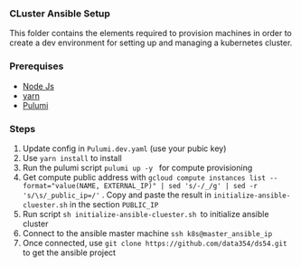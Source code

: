 ### CLuster Ansible Setup

This folder contains the elements required to provision machines in order to create a dev environment for setting up and managing a kubernetes cluster.

### Prerequises

- [Node Js](https://nodejs.org/fr/download/)
- [yarn](https://classic.yarnpkg.com/lang/en/docs/install/#debian-stable)
- [Pulumi](https://www.pulumi.com/docs/get-started/install/)

### Steps

1. Update config in `Pulumi.dev.yaml` (use your pubic key)
2. Use `yarn install` to install
3. Run the pulumi script `pulumi up -y ` for compute provisioning
4. Get compute public address with `gcloud compute instances list --format="value(NAME, EXTERNAL_IP)" | sed 's/-/_/g' | sed -r 's/\s/_public_ip=/'` . Copy and paste the result in `initialize-ansible-cluester.sh` in the section `PUBLIC_IP`
5. Run script `sh initialize-ansible-cluester.sh `to initialize ansible cluster
6. Connect to the ansible master machine `ssh k8s@master_ansible_ip`
7. Once connected, use  `git clone https://github.com/data354/ds54.git`  to get the ansible project
